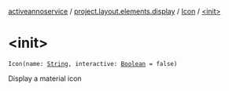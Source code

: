 [activeannoservice](../../index.md) / [project.layout.elements.display](../index.md) / [Icon](index.md) / [&lt;init&gt;](./-init-.md)

# &lt;init&gt;

`Icon(name: `[`String`](https://kotlinlang.org/api/latest/jvm/stdlib/kotlin/-string/index.html)`, interactive: `[`Boolean`](https://kotlinlang.org/api/latest/jvm/stdlib/kotlin/-boolean/index.html)` = false)`

Display a material icon

